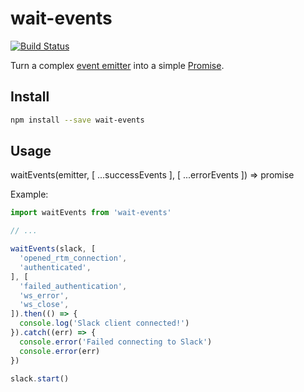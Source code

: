 # wait-events

[![Build Status](https://travis-ci.org/olalonde/wait-events.svg?branch=master)](https://travis-ci.org/olalonde/wait-events)

Turn a complex [event emitter](https://nodejs.org/api/events.html) into a simple [Promise](https://developer.mozilla.org/en-US/docs/Web/JavaScript/Reference/Global_Objects/Promise).

## Install

```bash
npm install --save wait-events
```

## Usage

waitEvents(emitter, [ ...successEvents ], [ ...errorEvents ]) => promise

Example:

```javascript
import waitEvents from 'wait-events'

// ...

waitEvents(slack, [
  'opened_rtm_connection',
  'authenticated',
], [
  'failed_authentication',
  'ws_error',
  'ws_close',
]).then(() => {
  console.log('Slack client connected!')
}).catch((err) => {
  console.error('Failed connecting to Slack')
  console.error(err)
})

slack.start()
```

